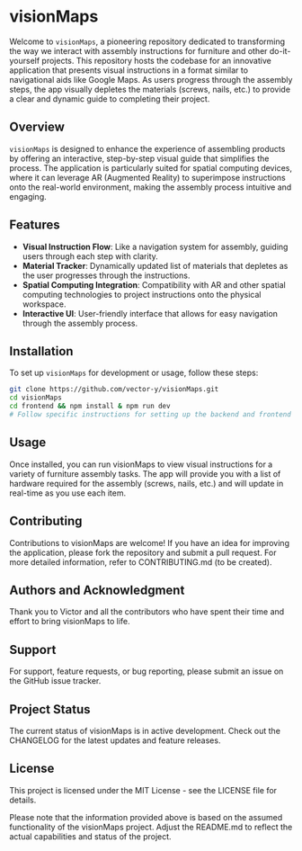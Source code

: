 # visionMaps

Welcome to `visionMaps`, a pioneering repository dedicated to transforming the way we interact with assembly instructions for furniture and other do-it-yourself projects. This repository hosts the codebase for an innovative application that presents visual instructions in a format similar to navigational aids like Google Maps. As users progress through the assembly steps, the app visually depletes the materials (screws, nails, etc.) to provide a clear and dynamic guide to completing their project.

## Overview

`visionMaps` is designed to enhance the experience of assembling products by offering an interactive, step-by-step visual guide that simplifies the process. The application is particularly suited for spatial computing devices, where it can leverage AR (Augmented Reality) to superimpose instructions onto the real-world environment, making the assembly process intuitive and engaging.

## Features

- **Visual Instruction Flow**: Like a navigation system for assembly, guiding users through each step with clarity.
- **Material Tracker**: Dynamically updated list of materials that depletes as the user progresses through the instructions.
- **Spatial Computing Integration**: Compatibility with AR and other spatial computing technologies to project instructions onto the physical workspace.
- **Interactive UI**: User-friendly interface that allows for easy navigation through the assembly process.

## Installation

To set up `visionMaps` for development or usage, follow these steps:

```bash
git clone https://github.com/vector-y/visionMaps.git
cd visionMaps
cd frontend && npm install & npm run dev
# Follow specific instructions for setting up the backend and frontend
```
## Usage
Once installed, you can run visionMaps to view visual instructions for a variety of furniture assembly tasks. The app will provide you with a list of hardware required for the assembly (screws, nails, etc.) and will update in real-time as you use each item.

## Contributing
Contributions to visionMaps are welcome! If you have an idea for improving the application, please fork the repository and submit a pull request. For more detailed information, refer to CONTRIBUTING.md (to be created).

## Authors and Acknowledgment
Thank you to Victor and all the contributors who have spent their time and effort to bring visionMaps to life.

## Support
For support, feature requests, or bug reporting, please submit an issue on the GitHub issue tracker.

## Project Status
The current status of visionMaps is in active development. Check out the CHANGELOG for the latest updates and feature releases.

## License
This project is licensed under the MIT License - see the LICENSE file for details.

Please note that the information provided above is based on the assumed functionality of the visionMaps project. Adjust the README.md to reflect the actual capabilities and status of the project.
